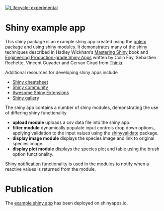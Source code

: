 
<!-- README.md is generated from README.Rmd. Please edit that file -->
<!-- badges: start -->

[![Lifecycle:
experimental](https://img.shields.io/badge/lifecycle-experimental-orange.svg)](https://lifecycle.r-lib.org/articles/stages.html#experimental)
<!-- badges: end -->

# Shiny example app

This shiny package is an example shiny app created using the [golem
package](https://github.com/ThinkR-open/golem) and using shiny modules.
It demonstrates many of the shiny techniques described in Hadley
Wickham’s [Mastering Shiny](https://mastering-shiny.org/) book and
[Engineering Production-grade Shiny
Apps](https://engineering-shiny.org/) written by Colin Fay, Sébastien
Rochette, Vincent Guyader and Cervan Girad from
[Thinkr](https://rtask.thinkr.fr/).

Additional resources for developing shiny apps include

-   [Shiny
    cheatsheet](https://shiny.rstudio.com/images/shiny-cheatsheet.pdf)
-   [Shiny community](https://community.rstudio.com/c/shiny/8)
-   [Awesome Shiny
    Extensions](https://github.com/nanxstats/awesome-shiny-extensions)
-   [Shiny gallery](https://shiny.rstudio.com/gallery/)

The shiny app contains a number of shiny modules, demonstrating the use
of differing shiny functionality

-   **upload module** uploads a csv data file into the shiny app.
-   **filter module** dynamically populate input controls drop down
    options, applying validation to the input values using the
    [shinyvalidate]((https://rstudio.github.io/shinyvalidate)) package.
-   **display image module** displays the species image and link to
    original species image.
-   **display plot module** displays the species plot and table using
    the brush option functionality.

Shiny
[notification](https://shiny.rstudio.com/articles/notifications.html)
functionality is used in the modules to notify when a reactive values is
returned from the module.

# Publication

The [example shiny app](https://gcfrench.shinyapps.io/shinystore) has
been deployed on shinyapps.io.
